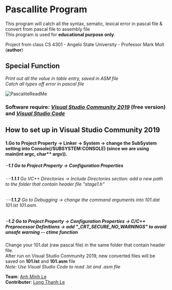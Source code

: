 # Pascallite Program
This program will catch all the syntax, sematic, lexical error in pascal file & convert from pascal file to assembly file\
This program is used for **educational purpose only**.

Project from class CS 4301 - Angelo State University - Professor Mark Molt (**author**)

## **Special Function**
*Print out all the value in table entry, saved in ASM file*\
*Catch all types off error in pascal file*


![PascaliteReadMe](https://user-images.githubusercontent.com/37564253/99896231-44518400-2c54-11eb-9e39-f842c7ab1c97.gif)




### **Software require**: *[Visual Studio Community 2019](https://visualstudio.microsoft.com/vs/community/)* (free version) and *[Visual Studio Code](https://code.visualstudio.com/download)*

## **How to set up in Visual Studio Community 2019**

#### **1**.Go to Project Property -> Linker -> System -> change the SubSystem setting into Console(/SUBSYSTEM:CONSOLE) (since we are using main(int argc, char** argv)).
##### ⋅⋅**1.1** Go to Project Property -> Configuration Properties 
###### ⋅⋅⋅⋅**1.1.1** Go VC++ Directories -> Include Directories section: add a new path to the folder that contain header file *"stage1.h"*
###### ⋅⋅⋅⋅**1.1.2** Go to Debugging -> change the command arguments into 101.dat 101.lst 101.asm.
##### ⋅⋅**1.2** Go to Project Property -> Configuration Properties -> C/C++ Preprocessor Definitions -> add "_CRT_SECURE_NO_WARNINGS" to avoid unsafe warning -- ctime function
Change your 101.dat (raw pascal file) in the same folder that contain header file.\
After run on Visual Studio Community 2019, new converted files will be saved on **101.lst** and **101.asm** file \
*Note: Use Visual Studio Code to read .lst and .asm file*

**Team**: [Anh Minh Le](https://www.linkedin.com/in/minh-anh-le-20b85419a/)\
**Contributer**: [Long Thanh Le](https://www.facebook.com/coldlwownwg/)
